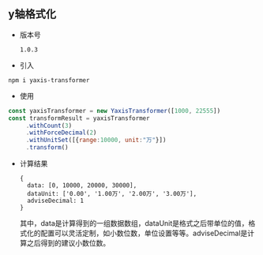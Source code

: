 ## y轴格式化

- 版本号

  `1.0.3` 

- 引入

```
npm i yaxis-transformer
```

- 使用

```js
const yaxisTransformer = new YaxisTransformer([1000, 22555])
const transformResult = yaxisTransformer
     .withCount(3)
     .withForceDecimal(2)
     .withUnitSet([{range:10000, unit:"万"}])
     .transform()
```

- 计算结果

  ```{
  {
    data: [0, 10000, 20000, 30000],
    dataUnit: ['0.00', '1.00万', '2.00万', '3.00万'], 
    adviseDecimal: 1 
  }
  ```

   其中，data是计算得到的一组数据数组，dataUnit是格式之后带单位的值，格式化的配置可以灵活定制，如小数位数，单位设置等等。adviseDecimal是计算之后得到的建议小数位数。
